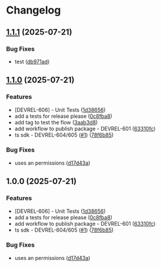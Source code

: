 # Changelog

## [1.1.1](https://github.com/dailypay/dailypay-typescript-sdk/compare/v1.1.0...v1.1.1) (2025-07-21)


### Bug Fixes

* test ([db971ad](https://github.com/dailypay/dailypay-typescript-sdk/commit/db971ad940ade436b02546767e815af943f25a6b))

## [1.1.0](https://github.com/dailypay/dailypay-typescript-sdk/compare/v1.0.0...v1.1.0) (2025-07-21)


### Features

* [DEVREL-606] - Unit Tests ([1d38656](https://github.com/dailypay/dailypay-typescript-sdk/commit/1d386560dff024e37806499f08e2bfbe93388d48))
* add a tests for release please ([0c8fba8](https://github.com/dailypay/dailypay-typescript-sdk/commit/0c8fba812b9985256b6c539271854c729fe30e92))
* add tag to test the flow ([3aab3d8](https://github.com/dailypay/dailypay-typescript-sdk/commit/3aab3d8db192f7d6457d3a5b16ad583f6d7a9a17))
* add workflow to publish package - DEVREL-601 ([63310fc](https://github.com/dailypay/dailypay-typescript-sdk/commit/63310fc5b4b86fed6ff8e2bccc5c41957792b569))
* ts sdk - DEVREL-604/605 ([#1](https://github.com/dailypay/dailypay-typescript-sdk/issues/1)) ([78f6b85](https://github.com/dailypay/dailypay-typescript-sdk/commit/78f6b85904f8ed4d2ce623f42cf79a43a47c130d))


### Bug Fixes

* uses an permissions ([d17d43a](https://github.com/dailypay/dailypay-typescript-sdk/commit/d17d43acb7849a75efa043a3e8591e1cb49416f3))

## 1.0.0 (2025-07-21)


### Features

* [DEVREL-606] - Unit Tests ([1d38656](https://github.com/dailypay/dailypay-typescript-sdk/commit/1d386560dff024e37806499f08e2bfbe93388d48))
* add a tests for release please ([0c8fba8](https://github.com/dailypay/dailypay-typescript-sdk/commit/0c8fba812b9985256b6c539271854c729fe30e92))
* add workflow to publish package - DEVREL-601 ([63310fc](https://github.com/dailypay/dailypay-typescript-sdk/commit/63310fc5b4b86fed6ff8e2bccc5c41957792b569))
* ts sdk - DEVREL-604/605 ([#1](https://github.com/dailypay/dailypay-typescript-sdk/issues/1)) ([78f6b85](https://github.com/dailypay/dailypay-typescript-sdk/commit/78f6b85904f8ed4d2ce623f42cf79a43a47c130d))


### Bug Fixes

* uses an permissions ([d17d43a](https://github.com/dailypay/dailypay-typescript-sdk/commit/d17d43acb7849a75efa043a3e8591e1cb49416f3))
